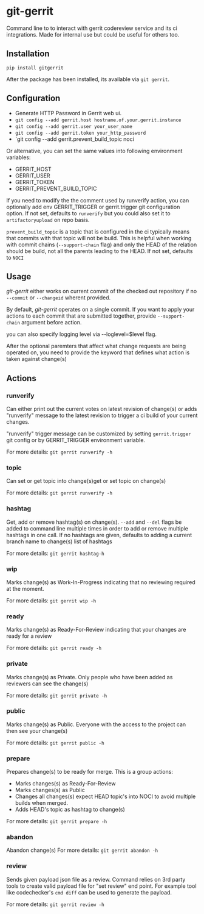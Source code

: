 git-gerrit
==========

Command line to to interact with gerrit codereview service and its ci integrations. Made for internal use but
could be useful for others too.


## Installation

`pip install gitgerrit`

After the package has been installed, its available via `git gerrit`.

## Configuration

* Generate HTTP Password in Gerrit web ui.
* `git config --add gerrit.host hostname.of.your.gerrit.instance`
* `git config --add gerrit.user your_user_name`
* `git config --add gerrit.token your_http_password`
* `git config --add gerrit.prevent_build_topic noci

Or alternative, you can set the same values into following environment variables:

* GERRIT_HOST
* GERRIT_USER
* GERRIT_TOKEN
* GERRIT_PREVENT_BUILD_TOPIC

If you need to modify the the comment used by runverify action, you can optionally add env GERRIT_TRIGGER or gerrit.trigger
git configuration option. If not set, defaults to `runverify` but you could also set it to `artifactoryupload` on repo basis.

`prevent_build_topic` is a topic that is configured in the ci typically means that commits with that topic will not be build.
This is helpful when working with commit chains (`--support-chain` flag) and only the HEAD of the relation should be build,
not all the parents leading to the HEAD.  If not set, defaults to `NOCI`

## Usage


*git-gerrit* either works on current commit of the checked out repository if no `--commit` or `--changeid` wherent provided.

By default, *git-gerrit* operates on a single commit. If you want to apply your actions to each commit that are submitted
together, provide `--support-chain` argument before action.

you can also specify logging level via --loglevel=$level flag.

After the optional paremters that affect what change requests are being operated on, you need to provide the keyword that defines
what action is taken against change(s)

## Actions

### runverify
Can either print out the current votes on latest revision of change(s) or adds "runverify" message to the latest revision to
trigger a ci build of your current changes.

"runverify" trigger message can be customized by setting `gerrit.trigger` git config or by GERRIT_TRIGGER environment variable.

For more details: `git gerrit runverify -h`
### topic
Can set or get topic into change(s)get or set topic on change(s)

For more details: `git gerrit runverify -h`
### hashtag
Get, add or remove hashtag(s) on change(s). `--add` and  `--del` flags be added to command line multiple times in order to add
or remove multiple hashtags in one call. If no hashtags are given, defaults to adding a current branch name to change(s) list
of hashtags

For more details: `git gerrit hashtag-h`
### wip
Marks change(s) as Work-In-Progress indicating that no reviewing required at the moment.

For more details: `git gerrit wip -h`
### ready
Marks change(s) as Ready-For-Review indicating that your changes are ready for a review

For more details: `git gerrit ready -h`
### private
Marks change(s) as Private. Only people who have been added as reviewers can see the change(s)

For more details: `git gerrit private -h`
### public
Marks change(s) as Public. Everyone with the access to the project can then see your change(s)

For more details: `git gerrit public -h`
### prepare
Prepares change(s) to be ready for merge. This is a group actions:
 * Marks changes(s) as Ready-For-Review
 * Marks changes(s) as Public
 * Changes all changes(s) expect HEAD topic's into NOCI to avoid multiple builds when merged.
 * Adds HEAD's topic as hashtag to change(s)

For more details: `git gerrit prepare -h`
### abandon
Abandon change(s)
For more details: `git gerrit abandon -h`

### review
Sends given payload json file as a review.
Command relies on 3rd party tools to create valid payload file for "set review" end point.
For example tool like codechecker's `cmd diff` can be used to generate the payload.

For more details: `git gerrit review -h`
